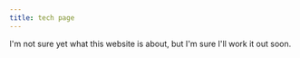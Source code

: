```yaml
---
title: tech page
---
```


I'm not sure yet what this website is about, but I'm sure I'll work it out soon.
